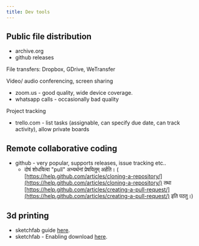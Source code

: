 ```yaml
---
title: Dev tools
---
```

## Public file distribution

  - archive.org
  - github releases

File transfers: Dropbox, GDrive, WeTransfer

Video/ audio conferencing, screen sharing

  - zoom.us - good quality, wide device coverage.
  - whatsapp calls - occasionally bad quality

Project tracking

  - trello.com - list tasks (assignable, can specify due date, can track
    activity), allow private boards

## Remote collaborative coding

- github - very popular, supports releases, issue tracking etc..
  - दोषं शोधयित्वा "pull" अभ्यर्थनां प्रेषयितुम् अर्हति। ( [https://help.github.com/articles/cloning-a-repository/](https://help.github.com/articles/cloning-a-repository/) तथा [https://help.github.com/articles/creating-a-pull-request/](https://help.github.com/articles/creating-a-pull-request/) इति पठतु।)

## 3d printing

  - sketchfab guide
    [here](https://help.sketchfab.com/hc/en-us/articles/202397889-3D-Printing). 
  - sketchfab - Enabling download
    [here](https://help.sketchfab.com/hc/en-us/articles/201368589-Downloading-Models).
